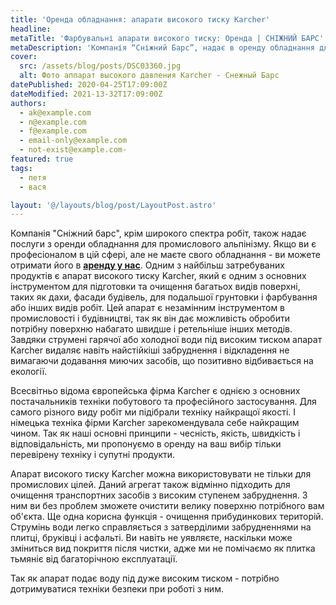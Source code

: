 ```yaml
---
title: 'Оренда обладнання: апарати високого тиску Karcher'
headline:
metaTitle: 'Фарбувальні апарати високого тиску: Оренда | СНІЖНИЙ БАРС'
metaDescription: 'Компанія “Сніжний Барс”, надає в оренду обладнання для фарбування. З питань оренди звертайтеся +38 (063) 604 29 05'
cover:
  src: /assets/blog/posts/DSC03360.jpg
  alt: Фото аппарат высокого давления Karcher - Снежный Барс
datePublished: 2020-04-25T17:09:00Z
dateModified: 2021-13-32T17:09:00Z
authors:
  - ak@example.com
  - n@example.com
  - f@example.com
  - email-only@example.com
  - not-exist@example.com-
featured: true
tags:
  - петя
  - вася

layout: '@/layouts/blog/post/LayoutPost.astro'
---
```


Компанія "Сніжний барс", крім широкого спектра робіт, також надає послуги з оренди обладнання для промислового альпінізму. Якщо ви є професіоналом в цій сфері, але не маєте свого обладнання - ви можете отримати його в [**аренду у нас**](/blog/arenda-i-prodazha-oborudovaniya/). Одним з найбільш затребуваних продуктів є апарат високого тиску Karcher, який є одним з основних інструментом для підготовки та очищення багатьох видів поверхні, таких як дахи, фасади будівель, для подальшої грунтовки і фарбування або інших видів робіт. Цей апарат є незамінним інструментом в промисловості і будівництві, так як він дає можливість обробити потрібну поверхню набагато швидше і ретельніше інших методів. Завдяки струмені гарячої або холодної води під високим тиском апарат Karcher видаляє навіть найстійкіші забруднення і відкладення не вимагаючи додавання миючих засобів, що позитивно відбивається на екології.

Всесвітньо відома європейська фірма Karcher є однією з основних постачальників техніки побутового та професійного застосування. Для самого різного виду робіт ми підібрали техніку найкращої якості. І німецька техніка фірми Karcher зарекомендувала себе найкращим чином. Так як наші основні принципи - чесність, якість, швидкість і відповідальність, ми пропонуємо в оренду на ваш вибір тільки перевірену техніку і супутні продукти.

Апарат високого тиску Karcher можна використовувати не тільки для промислових цілей. Даний агрегат також відмінно підходить для очищення транспортних засобів з високим ступенем забруднення. З ним ви без проблем зможете очистити велику поверхню потрібного вам об'єкта. Ще одна корисна функція - очищення прибудинкових територій. Струмінь води легко справляється з затверділими забрудненнями на плитці, бруківці і асфальті. Ви навіть не уявляєте, наскільки може зміниться вид покриття після чистки, адже ми не помічаємо як плитка тьмяніє від багаторічною експлуатації.

Так як апарат подає воду під дуже високим тиском - потрібно дотримуватися техніки безпеки при роботі з ним.
